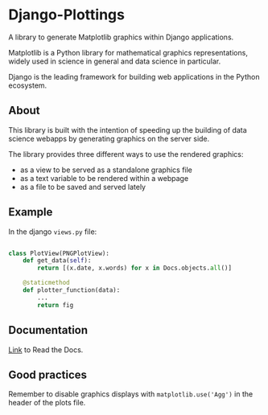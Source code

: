 # Django-Plottings

A library to generate Matplotlib graphics within Django applications.

Matplotlib is a Python library for mathematical graphics representations,
widely used in science in general and data science in particular.

Django is the leading framework for building web applications in the Python
ecosystem.

## About

This library is built with the intention of speeding up the building of data
science webapps by generating graphics on the server side.

The library provides three different ways to use the rendered graphics: 

 - as a view to be served as a standalone graphics file
 - as a text variable to be rendered within a webpage 
 - as a file to be saved and served lately

## Example

In the django `views.py` file:

```python

class PlotView(PNGPlotView):
    def get_data(self):
        return [(x.date, x.words) for x in Docs.objects.all()]

    @staticmethod
    def plotter_function(data):
        ...
        return fig
```


## Documentation

[Link](https://django-plottings.readthedocs.io/en/latest/) to Read the Docs.

## Good practices

Remember to disable graphics displays with `matplotlib.use('Agg')` in the
header of the plots file.
